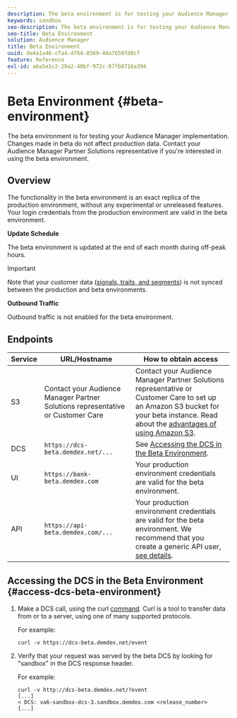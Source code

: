 ```yaml
---
description: The beta environment is for testing your Audience Manager implementation. Changes made in beta do not affect production data. Contact your Audience Manager Partner Solutions representative if you're interested in using the beta environment.
keywords: sandbox
seo-description: The beta environment is for testing your Audience Manager implementation. Changes made in beta do not affect production data. Contact your Audience Manager Partner Solutions representative if you're interested in using the beta environment.
seo-title: Beta Environment
solution: Audience Manager
title: Beta Environment
uuid: de4a1a46-cfa4-4f64-8569-48a7650fd8cf
feature: Reference
exl-id: a6a5e1c2-29a2-40bf-972c-87fb8716a394
---
```

# Beta Environment {#beta-environment}

The beta environment is for testing your Audience Manager implementation. Changes made in beta do not affect production data. Contact your Audience Manager Partner Solutions representative if you're interested in using the beta environment.

## Overview

The functionality in the beta environment is an exact replica of the production environment, without any experimental or unreleased features. Your login credentials from the production environment are valid in the beta environment.

**Update Schedule**

The beta environment is updated at the end of each month during off-peak hours.

>[!IMPORTANT]
>
>Note that your customer data ([signals, traits, and segments](https://experienceleague.adobe.com/docs/audience-manager/user-guide/reference/signal-trait-segment.html?lang=en)) is not synced between the production and beta environments.

**Outbound Traffic**

Outbound traffic is not enabled for the beta environment.

## Endpoints

| Service | URL/Hostname | How to obtain access |
|--- |--- | --- |
|S3|Contact your Audience Manager Partner Solutions representative or Customer Care| Contact your Audience Manager Partner Solutions representative or Customer Care to set up an Amazon S3 bucket for your beta instance. Read about the [advantages of using Amazon S3](../reference/amazon-s3.md). |
|DCS|`https://dcs-beta.demdex.net/...`| See [Accessing the DCS in the Beta Environment](../reference/beta-environment.md#access-dcs-beta-environment). |
|UI|`https://bank-beta.demdex.com`| Your production environment credentials are valid for the beta environment. |
|API|`https://api-beta.demdex.com/...`| Your production environment credentials are valid for the beta environment. We recommend that you create a generic API user, [see details](../api/rest-api-main/aam-api-getting-started.md#requirements). |

## Accessing the DCS in the Beta Environment {#access-dcs-beta-environment}

1. Make a DCS call, using the curl [command](https://curl.haxx.se/docs/manpage.html). Curl is a tool to transfer data from or to a server, using one of many supported protocols.

   For example:

   `curl -v https://dcs-beta.demdex.net/event`

1. Verify that your request was served by the beta DCS by looking for "sandbox" in the DCS response header.

   For example:

   ```
   curl -v http://dcs-beta.demdex.net/?event
   [...]
   < DCS: va6-sandbox-dcs-3.sandbox.demdex.com <release_number>
   [...]
   ```

<!--

1. Determine the load balancer's endpoint IP addresses.

   Run the `dig`  [command](https://en.wikipedia.org/wiki/Dig_(command)) to determine the IP address of the nearest load balancer. The `dig` command queries the Domain Name System and returns the name and IP addresses of the [!DNL Audience Manager] [!UICONTROL Data Collection Servers (DCS)].

   ```
   dig dcs-beta.demdex.net
   ...
   dcs-sandbox-1754093861.us-east-1.elb.amazonaws.com. 60 IN A 52.87.15.51
   dcs-sandbox-1754093861.us-east-1.elb.amazonaws.com. 60 IN A 50.16.150.8
   dcs-sandbox-1754093861.us-east-1.elb.amazonaws.com. 60 IN A 52.2.228.100
   ```

2. Using one of the addresses in the above table, add a static DNS entry in the [!DNL /etc/hosts] file.

   On Windows, modify [!DNL c:\WINDOWS\system32\drivers\etc\hosts].

   For example:

   [!DNL 52.87.15.51 *`samplepartner`*.demdex.net]

   >[!NOTE]
   >
   >The addresses change occasionally, so you must keep your [!DNL /etc/hosts] file up to date.

   Additionally, if you need to set up ID synchronization, you must add a similar entry for [!DNL dpm.demdex.net.]

   [!DNL 52.87.15.51 dpm.demdex.net]. 

3. Make a DCS call, using the `curl` [command](https://curl.haxx.se/docs/manpage.html). Curl is a tool to transfer data from or to a server, using one of many supported protocols.

   For example:

   [!DNL https://<domain>/event?product=camera] 

4. Verify that your request was served by the beta DCS by looking for "sandbox" in the DCS response header.

   For example:

   ```
   curl -v https://dcs-beta.demdex.net/?event
   [...]
   < DCS: va6-sandbox-dcs-3.sandbox.demdex.com <release_number>
   [...]
   ```

   -->
